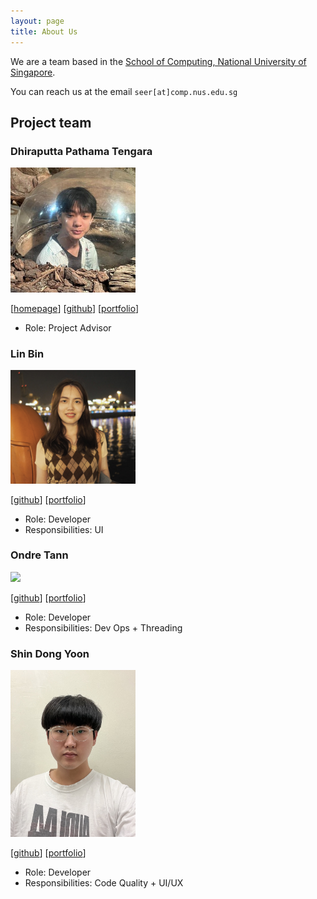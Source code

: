 ```yaml
---
layout: page
title: About Us
---
```


We are a team based in the [School of Computing, National University of Singapore](http://www.comp.nus.edu.sg).

You can reach us at the email `seer[at]comp.nus.edu.sg`

## Project team

### Dhiraputta Pathama Tengara

<img src="images/dhirapt.png" width="200px">

[[homepage](https://dhirapt-portfolio.vercel.app)]
[[github](https://github.com/DhiraPT)]
[[portfolio](team/johndoe.md)]

* Role: Project Advisor

### Lin Bin

<img src="images/linnn-7.png" width="200px">

[[github](http://github.com/linnn-7)]
[[portfolio](team/johndoe.md)]

* Role: Developer
* Responsibilities: UI

### Ondre Tann

<img src="images/ondretann.png" width="200px">

[[github](http://github.com/ondretann)]
[[portfolio](team/johndoe.md)]

* Role: Developer
* Responsibilities: Dev Ops + Threading

### Shin Dong Yoon

<img src="images/pateshin.png" width="200px">

[[github](https://github.com/PateShin)]
[[portfolio](team/dongyoon.md)]

* Role: Developer
* Responsibilities: Code Quality + UI/UX
